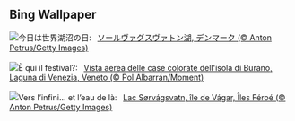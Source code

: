 ## Bing Wallpaper
![](https://www.bing.com/th?id=OHR.FaroeLake_JA-JP5563873968_UHD.jpg&w=1000)今日は世界湖沼の日:&nbsp;&ensp;[ソールヴァグスヴァトン湖, デンマーク (© Anton Petrus/Getty Images)](https://www.bing.com/th?id=OHR.FaroeLake_JA-JP5563873968_UHD.jpg)
<br><br/>
![](https://www.bing.com/th?id=OHR.FestivalVenezia_IT-IT9738242817_UHD.jpg&w=1000)È qui il festival?:&nbsp;&ensp;[Vista aerea delle case colorate dell'isola di Burano, Laguna di Venezia, Veneto (© Pol Albarrán/Moment)](https://www.bing.com/th?id=OHR.FestivalVenezia_IT-IT9738242817_UHD.jpg)
<br><br/>
![](https://www.bing.com/th?id=OHR.FaroeLake_FR-FR9783963301_UHD.jpg&w=1000)Vers l’infini… et l’eau de là:&nbsp;&ensp;[Lac Sørvágsvatn, île de Vágar, Îles Féroé (© Anton Petrus/Getty Images)](https://www.bing.com/th?id=OHR.FaroeLake_FR-FR9783963301_UHD.jpg)
<br><br/>
